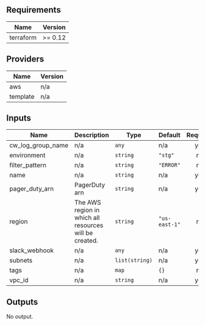 ## Requirements

| Name | Version |
|------|---------|
| terraform | >= 0.12 |

## Providers

| Name | Version |
|------|---------|
| aws | n/a |
| template | n/a |

## Inputs

| Name | Description | Type | Default | Required |
|------|-------------|------|---------|:--------:|
| cw\_log\_group\_name | n/a | `any` | n/a | yes |
| environment | n/a | `string` | `"stg"` | no |
| filter\_pattern | n/a | `string` | `"ERROR"` | no |
| name | n/a | `string` | n/a | yes |
| pager\_duty\_arn | PagerDuty arn | `string` | n/a | yes |
| region | The AWS region in which all resources will be created. | `string` | `"us-east-1"` | no |
| slack\_webhook | n/a | `any` | n/a | yes |
| subnets | n/a | `list(string)` | n/a | yes |
| tags | n/a | `map` | `{}` | no |
| vpc\_id | n/a | `string` | n/a | yes |

## Outputs

No output.

